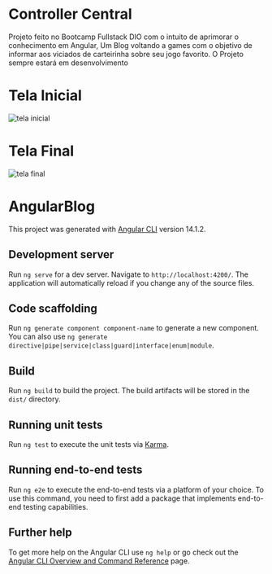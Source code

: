 # Controller Central
Projeto feito no Bootcamp Fullstack DIO com o intuito de aprimorar o conhecimento em Angular, Um Blog voltando a games com o objetivo de informar aos viciados de carteirinha sobre seu jogo favorito. O Projeto sempre estará em desenvolvimento

# Tela Inicial
![tela inicial](https://github.com/carlosaugusto28/angular-blog/assets/109244715/3810ca98-3cd7-4e11-8093-918548869259)

# Tela Final
![tela final](https://github.com/carlosaugusto28/angular-blog/assets/109244715/4c3882c0-eae1-4b91-a82e-291eb986e34c)

# AngularBlog

This project was generated with [Angular CLI](https://github.com/angular/angular-cli) version 14.1.2.

## Development server

Run `ng serve` for a dev server. Navigate to `http://localhost:4200/`. The application will automatically reload if you change any of the source files.

## Code scaffolding

Run `ng generate component component-name` to generate a new component. You can also use `ng generate directive|pipe|service|class|guard|interface|enum|module`.

## Build

Run `ng build` to build the project. The build artifacts will be stored in the `dist/` directory.

## Running unit tests

Run `ng test` to execute the unit tests via [Karma](https://karma-runner.github.io).

## Running end-to-end tests

Run `ng e2e` to execute the end-to-end tests via a platform of your choice. To use this command, you need to first add a package that implements end-to-end testing capabilities.

## Further help

To get more help on the Angular CLI use `ng help` or go check out the [Angular CLI Overview and Command Reference](https://angular.io/cli) page.
